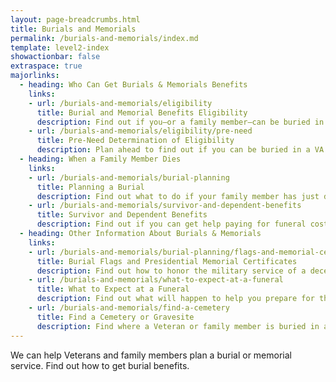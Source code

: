 ```yaml
---
layout: page-breadcrumbs.html
title: Burials and Memorials
permalink: /burials-and-memorials/index.md
template: level2-index
showactionbar: false
extraspace: true
majorlinks:
  - heading: Who Can Get Burials & Memorials Benefits
    links:
    - url: /burials-and-memorials/eligibility
      title: Burial and Memorial Benefits Eligibility
      description: Find out if you—or a family member—can be buried in a national VA cemetery or get other burial honors.
    - url: /burials-and-memorials/eligibility/pre-need
      title: Pre-Need Determination of Eligibility
      description: Plan ahead to find out if you can be buried in a VA national cemetery—and make the burial planning process easier for your family members when you die.
  - heading: When a Family Member Dies
    links:
    - url: /burials-and-memorials/burial-planning
      title: Planning a Burial
      description: Find out what to do if your family member has just died.  
    - url: /burials-and-memorials/survivor-and-dependent-benefits
      title: Survivor and Dependent Benefits
      description: Find out if you can get help paying for funeral costs and if you qualify for tax-free monetary benefits.
  - heading: Other Information About Burials & Memorials  
    links:
    - url: /burials-and-memorials/burial-planning/flags-and-memorial-certificates/
      title: Burial Flags and Presidential Memorial Certificates
      description: Find out how to honor the military service of a deceased Veteran with a burial flag and Presidential Memorial Certificate.
    - url: /burials-and-memorials/what-to-expect-at-a-funeral
      title: What to Expect at a Funeral
      description: Find out what will happen to help you prepare for this day.
    - url: /burials-and-memorials/find-a-cemetery
      title: Find a Cemetery or Gravesite 
      description: Find where a Veteran or family member is buried in a national, state, tribal, military, or Department of the Interior cemetery.
---
```


<div class="va-introtext">

We can help Veterans and family members plan a burial or memorial service. Find out how to get burial benefits. 

</div>
